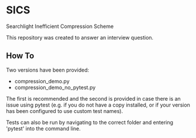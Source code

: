 # SICS
Searchlight Inefficient Compression Scheme

This repository was created to answer an interview question.

## How To
Two versions have been provided:
* compression_demo.py
* compression_demo_no_pytest.py

The first is recommended and the second is provided in case there is an issue using pytest (e.g. if you do not have a copy installed, or if your version has been configured to use custom test names).

Tests can also be run by navigating to the correct folder and entering 'pytest' into the command line.